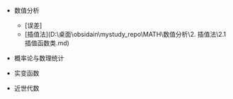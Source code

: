- 数值分析

  - [误差]
  - [插值法](D:\桌面\obsidain\mystudy_repo\MATH\数值分析\2. 插值法\2.1 插值函数类.md)

- 概率论与数理统计


- 实变函数

- 近世代数